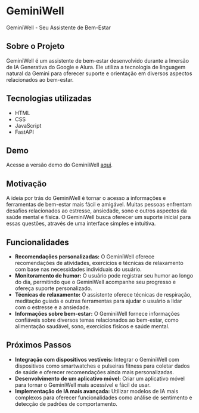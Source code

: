 # GeminiWell
GeminiWell - Seu Assistente de Bem-Estar

## Sobre o Projeto
GeminiWell é um assistente de bem-estar desenvolvido durante a Imersão de IA Generativa do Google e Alura. Ele utiliza a tecnologia de linguagem natural da Gemini para oferecer suporte e orientação em diversos aspectos relacionados ao bem-estar.

## Tecnologias utilizadas
- HTML
- CSS
- JavaScript
- FastAPI 

## Demo
Acesse a versão demo do GeminiWell [aqui](https://geminiwell-hgrulo8m.b4a.run/).

## Motivação
A ideia por trás do GeminiWell é tornar o acesso a informações e ferramentas de bem-estar mais fácil e amigável. Muitas pessoas enfrentam desafios relacionados ao estresse, ansiedade, sono e outros aspectos da saúde mental e física. O GeminiWell busca oferecer um suporte inicial para essas questões, através de uma interface simples e intuitiva.

## Funcionalidades
- **Recomendações personalizadas:** O GeminiWell oferece recomendações de atividades, exercícios e técnicas de relaxamento com base nas necessidades individuais do usuário.
- **Monitoramento de humor:** O usuário pode registrar seu humor ao longo do dia, permitindo que o GeminiWell acompanhe seu progresso e ofereça suporte personalizado.
- **Técnicas de relaxamento:** O assistente oferece técnicas de respiração, meditação guiada e outras ferramentas para ajudar o usuário a lidar com o estresse e a ansiedade.
- **Informações sobre bem-estar:** O GeminiWell fornece informações confiáveis sobre diversos temas relacionados ao bem-estar, como alimentação saudável, sono, exercícios físicos e saúde mental.

## Próximos Passos
- **Integração com dispositivos vestíveis:** Integrar o GeminiWell com dispositivos como smartwatches e pulseiras fitness para coletar dados de saúde e oferecer recomendações ainda mais personalizadas.
- **Desenvolvimento de um aplicativo móvel:** Criar um aplicativo móvel para tornar o GeminiWell mais acessível e fácil de usar.
- **Implementação de IA mais avançada:** Utilizar modelos de IA mais complexos para oferecer funcionalidades como análise de sentimento e detecção de padrões de comportamento.
